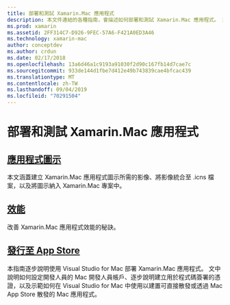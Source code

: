```yaml
---
title: 部署和測試 Xamarin.Mac 應用程式
description: 本文件連結的各種指南，會描述如何部署和測試 Xamarin.Mac 應用程式。 連結的指南會討論應用程式圖示、效能及發佈至 App Store。
ms.prod: xamarin
ms.assetid: 2FF314C7-D926-9FEC-57A6-F421A0ED3A46
ms.technology: xamarin-mac
author: conceptdev
ms.author: crdun
ms.date: 02/17/2018
ms.openlocfilehash: 13a6d46a1c9193a91030f2d90c167fb14d7cae7c
ms.sourcegitcommit: 933de144d1fbe7d412e49b743839cae4bfcac439
ms.translationtype: MT
ms.contentlocale: zh-TW
ms.lasthandoff: 09/04/2019
ms.locfileid: "70291504"
---
```

# <a name="deploying-and-testing-xamarinmac-apps"></a>部署和測試 Xamarin.Mac 應用程式

## <a name="application-iconapp-iconmd"></a>[應用程式圖示](app-icon.md)

本文涵蓋建立 Xamarin.Mac 應用程式圖示所需的影像、將影像統合至 .icns 檔案，以及將圖示納入 Xamarin.Mac 專案中。

## <a name="performanceperformancemd"></a>[效能](performance.md)

改善 Xamarin.Mac 應用程式效能的秘訣。

## <a name="publishing-to-the-app-storepublishing-to-the-app-storeindexmd"></a>[發行至 App Store](publishing-to-the-app-store/index.md)

本指南逐步說明使用 Visual Studio for Mac 部署 Xamarin.Mac 應用程式。 文中說明如何設定開發人員的 Mac 開發人員帳戶、逐步說明建立用於程式碼簽署的憑證，以及示範如何在 Visual Studio for Mac 中使用以建置可直接散發或透過 Mac App Store 散發的 Mac 應用程式。
